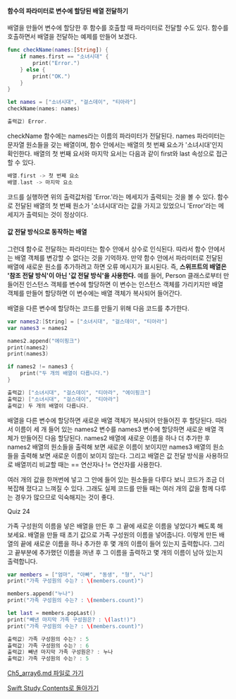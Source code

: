 #### 함수의 파라미터로 변수에 할당된 배열 전달하기

배열을 만들어 변수에 할당한 후 함수를 호출할 때 파라미터로 전달할 수도 있다. 함수를 호출하면서 배열을 전달하는 예제를 만들어 보겠다.
```swift
func checkName(names:[String]) {
    if names.first == "소녀시대" {
        print("Error.")
    } else {
        print("OK.")
    }
}

let names = ["소녀시대", "걸스데이", "티아라"]
checkName(names: names)

출력값) Error.
```
checkName 함수에는 names라는 이름의 파라미터가 전달된다. names 파라미터는 문자열 원소들을 갖는 배열이며, 함수 안에서는 배열의 첫 번째 요소가 '소녀시대'인지 확인한다.
배열의 첫 번째 요서와 마지막 요서는 다음과 같이 first와 last 속성으로 접근할 수 있다.
```swift
배열.first -> 첫 번째 요소
배열.last -> 마지막 요소
```
코드를 실행하면 위의 출력값처럼 'Error.'라는 메세지가 출력되는 것을 볼 수 있다. 함수로 전달된 배열의 첫 번째 원소가 '소녀시대'라는 값을 가지고 있었으니 'Error'라는 메세지가 출력되는 것이 정상이다.


#### 값 전달 방식으로 동작하는 배열

그런데 함수로 전달하는 파라미터는 함수 안에서 상수로 인식된다. 따라서 함수 안에서는 배열 객체를 변강할 수 없다는 것을 기억하자.
만약 함수 안에서 파라미터로 전달된 배열에 새로운 원소를 추가하려고 하면 오류 메시지가 표시된다. 즉, **스위프트의 배열은 '참조 전달 방식'이 아닌 '값 전달 방식'을 사용한다.**
예를 들어, Person 클래스로부터 만들어진 인스턴스 객체를 변수에 할당하면 이 변수는 인스턴스 객체를 가리키지만 배열 객체를 만들어 할당하면 이 변수에는 배열 객체가 복사되어 들어간다.

배열을 다른 변수에 할당하는 코드를 만들기 위해 다음 코드를 추가한다.
```swift
var names2:[String] = ["소녀시대", "걸스데이", "티아라"]
var names3 = names2

names2.append("에이핑크")
print(names2)
print(names3)

if names2 != names3 {
    print("두 개의 배열이 다릅니다.")
}

출력값) ["소녀시대", "걸스데이", "티아라", "에이핑크"]
출력값) ["소녀시대", "걸스데이", "티아라"]
출력값) 두 개의 배열이 다릅니다.
```
배열을 다른 변수에 할당하면 새로운 배열 객체가 복사되어 만들어진 후 할당된다. 따라서 이름이 세 개 들어 있는 names2 변수를 names3 변수에 할당하면 새로운 배열 객체가 만들어진 다음 할당된다.
names2 배열에 새로운 이름을 하나 더 추가한 후 names2 배열의 원소들을 출력해 보면 새로운 이름이 보이지만 names3 배열의 원소들을 출력해 보면 새로운 이름이 보이지 않는다.
그리고 배열은 값 전달 방식을 사용하므로 배열끼리 비교할 때는 == 연산자나 != 연산자를 사용한다.

여러 개의 값을 한꺼번에 넣고 그 안에 들어 있는 원소들을 다루다 보니 코드가 조금 더 복잡해 졌다고 느껴질 수 있다.
그래도 실제 코드를 만들 때는 여러 개의 값을 함께 다루는 경우가 많으므로 익숙해지는 것이 좋다.

Quiz 24

가족 구성원의 이름을 넣은 배열을 만든 후 그 끝에 새로운 이름을 넣었다가 빼도록 해 보세요. 배열을 만들 때 초기 값으로 가족 구성원의 이름을 넣어줍니다.
이렇게 만든 배열의 끝에 새로운 이름을 하나 추가한 후 몇 개의 이름이 들어 있는지 출력합니다. 그리고 끝부분에 추가했던 이름을 꺼낸 후 그 이름을 출력하고 몇 개의 이름이 남아 있는지 출력합니다.
```swift
var members = ["엄마", "아빠", "동생", "형", "나"]
print("가족 구성원의 수는? : \(members.count)")

members.append("누나")
print("가족 구성원의 수는? : \(members.count)")

let last = members.popLast()
print("빼낸 마지막 가족 구성원은? : \(last!)")
print("가족 구성원의 수는? : \(members.count)")

출력값) 가족 구성원의 수는? : 5
츌력값) 가족 구성원의 수는? : 6
출력값) 빼낸 마지막 가족 구성원은? : 누나
출력값) 가족 구성원의 수는? : 5
```


[Ch5_array6.md 파일로 가기](https://github.com/ChunsuKim/SwiftStudy/blob/master/Ch5_array6.md)

[Swift Study Contents로 돌아가기](https://github.com/ChunsuKim/SwiftStudy)
